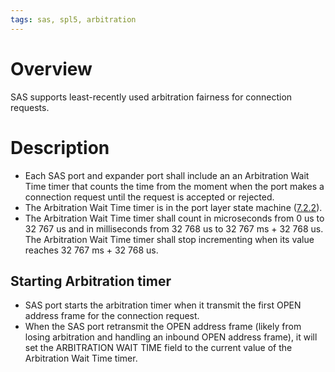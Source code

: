 ```yaml
---
tags: sas, spl5, arbitration
---
```

# Overview

SAS supports least-recently used arbitration fairness for connection requests.

# Description

- Each SAS port and expander port shall include an an Arbitration Wait Time timer that counts the time from the moment when the port makes a connection request until the request is accepted or rejected.
- The Arbitration Wait Time timer is in the port layer state machine ([7.2.2]()).
- The Arbitration Wait Time timer shall count in microseconds from 0 us to 32 767 us and in milliseconds from 32 768 us to 32 767 ms + 32 768 us. The Arbitration Wait Time timer shall stop incrementing when its value reaches 32 767 ms + 32 768 us.

## Starting Arbitration timer
- SAS port starts the arbitration timer when it transmit the first OPEN address frame for the connection request.
- When the SAS port retransmit the OPEN address frame (likely from losing arbitration and handling an inbound OPEN address frame), it will set the ARBITRATION WAIT TIME field to the current value of the Arbitration Wait Time timer.